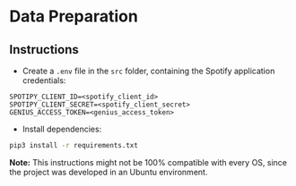 # Data Preparation

## Instructions

- Create a `.env` file in the `src` folder, containing the Spotify application credentials:

```
SPOTIPY_CLIENT_ID=<spotify_client_id>
SPOTIPY_CLIENT_SECRET=<spotify_client_secret>
GENIUS_ACCESS_TOKEN=<genius_access_token>
```

- Install dependencies: 

```sh
pip3 install -r requirements.txt
```

**Note:** This instructions might not be 100% compatible with every OS, since the project was developed in an Ubuntu environment. 